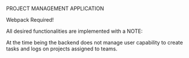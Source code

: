PROJECT MANAGEMENT APPLICATION

Webpack Required!

All desired functionalities are implemented with a NOTE:

At the time being the backend does not manage user capability to create tasks and logs on projects assigned to teams.